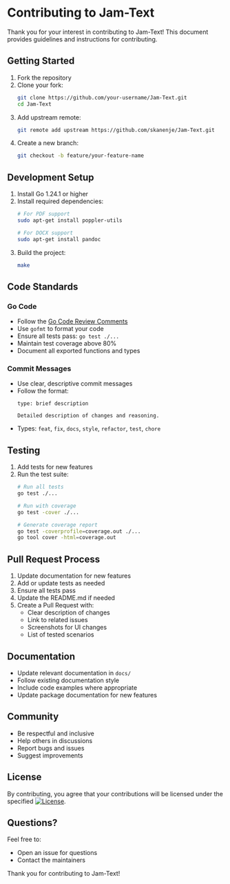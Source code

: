 # Contributing to Jam-Text

Thank you for your interest in contributing to Jam-Text! This document provides guidelines and instructions for contributing.

## Getting Started

1. Fork the repository
2. Clone your fork:
   ```bash
   git clone https://github.com/your-username/Jam-Text.git
   cd Jam-Text
   ```
3. Add upstream remote:
   ```bash
   git remote add upstream https://github.com/skanenje/Jam-Text.git
   ```
4. Create a new branch:
   ```bash
   git checkout -b feature/your-feature-name
   ```

## Development Setup

1. Install Go 1.24.1 or higher
2. Install required dependencies:
   ```bash
   # For PDF support
   sudo apt-get install poppler-utils

   # For DOCX support
   sudo apt-get install pandoc
   ```
3. Build the project:
   ```bash
   make
   ```

## Code Standards

### Go Code
- Follow the [Go Code Review Comments](https://go.dev/wiki/CodeReviewComments)
- Use `gofmt` to format your code
- Ensure all tests pass: `go test ./...`
- Maintain test coverage above 80%
- Document all exported functions and types

### Commit Messages
- Use clear, descriptive commit messages
- Follow the format:
  ```
  type: brief description

  Detailed description of changes and reasoning.
  ```
- Types: `feat`, `fix`, `docs`, `style`, `refactor`, `test`, `chore`

## Testing

1. Add tests for new features
2. Run the test suite:
   ```bash
   # Run all tests
   go test ./...

   # Run with coverage
   go test -cover ./...

   # Generate coverage report
   go test -coverprofile=coverage.out ./...
   go tool cover -html=coverage.out
   ```

## Pull Request Process

1. Update documentation for new features
2. Add or update tests as needed
3. Ensure all tests pass
4. Update the README.md if needed
5. Create a Pull Request with:
   - Clear description of changes
   - Link to related issues
   - Screenshots for UI changes
   - List of tested scenarios

## Documentation

- Update relevant documentation in `docs/`
- Follow existing documentation style
- Include code examples where appropriate
- Update package documentation for new features

## Community

- Be respectful and inclusive
- Help others in discussions
- Report bugs and issues
- Suggest improvements

## License

By contributing, you agree that your contributions will be licensed under the specified [![License](https://img.shields.io/badge/license-MIT-blue.svg)](LICENSE).

## Questions?

Feel free to:
- Open an issue for questions
- Contact the maintainers

Thank you for contributing to Jam-Text!